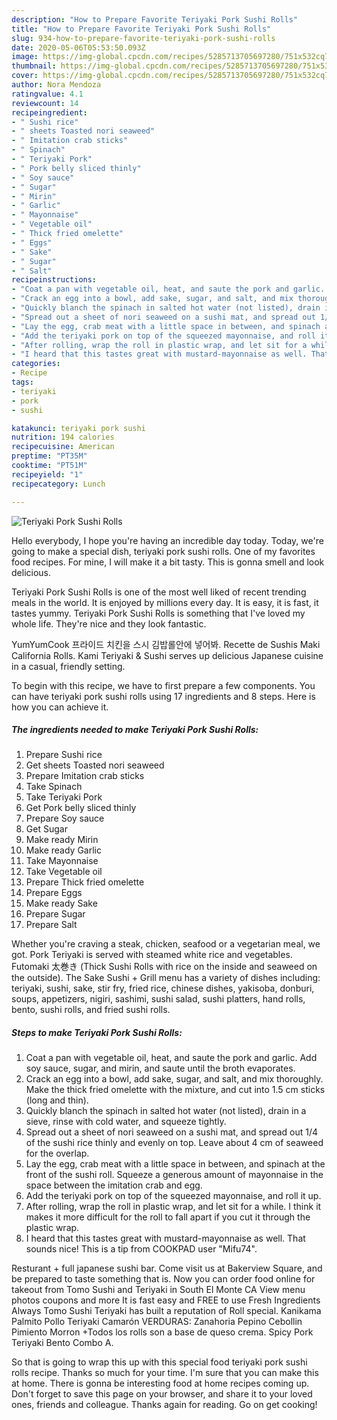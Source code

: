 ```yaml
---
description: "How to Prepare Favorite Teriyaki Pork Sushi Rolls"
title: "How to Prepare Favorite Teriyaki Pork Sushi Rolls"
slug: 934-how-to-prepare-favorite-teriyaki-pork-sushi-rolls
date: 2020-05-06T05:53:50.093Z
image: https://img-global.cpcdn.com/recipes/5285713705697280/751x532cq70/teriyaki-pork-sushi-rolls-recipe-main-photo.jpg
thumbnail: https://img-global.cpcdn.com/recipes/5285713705697280/751x532cq70/teriyaki-pork-sushi-rolls-recipe-main-photo.jpg
cover: https://img-global.cpcdn.com/recipes/5285713705697280/751x532cq70/teriyaki-pork-sushi-rolls-recipe-main-photo.jpg
author: Nora Mendoza
ratingvalue: 4.1
reviewcount: 14
recipeingredient:
- " Sushi rice"
- " sheets Toasted nori seaweed"
- " Imitation crab sticks"
- " Spinach"
- " Teriyaki Pork"
- " Pork belly sliced thinly"
- " Soy sauce"
- " Sugar"
- " Mirin"
- " Garlic"
- " Mayonnaise"
- " Vegetable oil"
- " Thick fried omelette"
- " Eggs"
- " Sake"
- " Sugar"
- " Salt"
recipeinstructions:
- "Coat a pan with vegetable oil, heat, and saute the pork and garlic. Add soy sauce, sugar, and mirin, and saute until the broth evaporates."
- "Crack an egg into a bowl, add sake, sugar, and salt, and mix thoroughly. Make the thick fried omelette with the mixture, and cut into 1.5 cm sticks (long and thin)."
- "Quickly blanch the spinach in salted hot water (not listed), drain in a sieve, rinse with cold water, and squeeze tightly."
- "Spread out a sheet of nori seaweed on a sushi mat, and spread out 1/4 of the sushi rice thinly and evenly on top. Leave about 4 cm of seaweed for the overlap."
- "Lay the egg, crab meat with a little space in between, and spinach at the front of the sushi roll. Squeeze a generous amount of mayonnaise in the space between the imitation crab and egg."
- "Add the teriyaki pork on top of the squeezed mayonnaise, and roll it up."
- "After rolling, wrap the roll in plastic wrap, and let sit for a while. I think it makes it more difficult for the roll to fall apart if you cut it through the plastic wrap."
- "I heard that this tastes great with mustard-mayonnaise as well. That sounds nice! This is a tip from COOKPAD user &#34;Mifu74&#34;."
categories:
- Recipe
tags:
- teriyaki
- pork
- sushi

katakunci: teriyaki pork sushi 
nutrition: 194 calories
recipecuisine: American
preptime: "PT35M"
cooktime: "PT51M"
recipeyield: "1"
recipecategory: Lunch

---
```



![Teriyaki Pork Sushi Rolls](https://img-global.cpcdn.com/recipes/5285713705697280/751x532cq70/teriyaki-pork-sushi-rolls-recipe-main-photo.jpg)

Hello everybody, I hope you're having an incredible day today. Today, we're going to make a special dish, teriyaki pork sushi rolls. One of my favorites food recipes. For mine, I will make it a bit tasty. This is gonna smell and look delicious.

Teriyaki Pork Sushi Rolls is one of the most well liked of recent trending meals in the world. It is enjoyed by millions every day. It is easy, it is fast, it tastes yummy. Teriyaki Pork Sushi Rolls is something that I've loved my whole life. They're nice and they look fantastic.

YumYumCook 프라이드 치킨을 스시 김밥롤안에 넣어봐. Recette de Sushis Maki California Rolls. Kami Teriyaki &amp; Sushi serves up delicious Japanese cuisine in a casual, friendly setting.


To begin with this recipe, we have to first prepare a few components. You can have teriyaki pork sushi rolls using 17 ingredients and 8 steps. Here is how you can achieve it.

<!--inarticleads1-->

##### The ingredients needed to make Teriyaki Pork Sushi Rolls:

1. Prepare  Sushi rice
1. Get  sheets Toasted nori seaweed
1. Prepare  Imitation crab sticks
1. Take  Spinach
1. Take  Teriyaki Pork
1. Get  Pork belly sliced thinly
1. Prepare  Soy sauce
1. Get  Sugar
1. Make ready  Mirin
1. Make ready  Garlic
1. Take  Mayonnaise
1. Take  Vegetable oil
1. Prepare  Thick fried omelette
1. Prepare  Eggs
1. Make ready  Sake
1. Prepare  Sugar
1. Prepare  Salt


Whether you&#39;re craving a steak, chicken, seafood or a vegetarian meal, we got. Pork Teriyaki is served with steamed white rice and vegetables. Futomaki 太巻き (Thick Sushi Rolls with rice on the inside and seaweed on the outside). The Sake Sushi + Grill menu has a variety of dishes including: teriyaki, sushi, sake, stir fry, fried rice, chinese dishes, yakisoba, donburi, soups, appetizers, nigiri, sashimi, sushi salad, sushi platters, hand rolls, bento, sushi rolls, and fried sushi rolls. 

<!--inarticleads2-->

##### Steps to make Teriyaki Pork Sushi Rolls:

1. Coat a pan with vegetable oil, heat, and saute the pork and garlic. Add soy sauce, sugar, and mirin, and saute until the broth evaporates.
1. Crack an egg into a bowl, add sake, sugar, and salt, and mix thoroughly. Make the thick fried omelette with the mixture, and cut into 1.5 cm sticks (long and thin).
1. Quickly blanch the spinach in salted hot water (not listed), drain in a sieve, rinse with cold water, and squeeze tightly.
1. Spread out a sheet of nori seaweed on a sushi mat, and spread out 1/4 of the sushi rice thinly and evenly on top. Leave about 4 cm of seaweed for the overlap.
1. Lay the egg, crab meat with a little space in between, and spinach at the front of the sushi roll. Squeeze a generous amount of mayonnaise in the space between the imitation crab and egg.
1. Add the teriyaki pork on top of the squeezed mayonnaise, and roll it up.
1. After rolling, wrap the roll in plastic wrap, and let sit for a while. I think it makes it more difficult for the roll to fall apart if you cut it through the plastic wrap.
1. I heard that this tastes great with mustard-mayonnaise as well. That sounds nice! This is a tip from COOKPAD user &#34;Mifu74&#34;.


Resturant + full japanese sushi bar. Come visit us at Bakerview Square, and be prepared to taste something that is. Now you can order food online for takeout from Tomo Sushi and Teriyaki in South El Monte CA View menu photos coupons and more It is fast easy and FREE to use Fresh Ingredients Always Tomo Sushi Teriyaki has built a reputation of Roll special. Kanikama Palmito Pollo Teriyaki Camarón VERDURAS: Zanahoria Pepino Cebollin Pimiento Morron +Todos los rolls son a base de queso crema. Spicy Pork Teriyaki Bento Combo A. 

So that is going to wrap this up with this special food teriyaki pork sushi rolls recipe. Thanks so much for your time. I'm sure that you can make this at home. There is gonna be interesting food at home recipes coming up. Don't forget to save this page on your browser, and share it to your loved ones, friends and colleague. Thanks again for reading. Go on get cooking!
